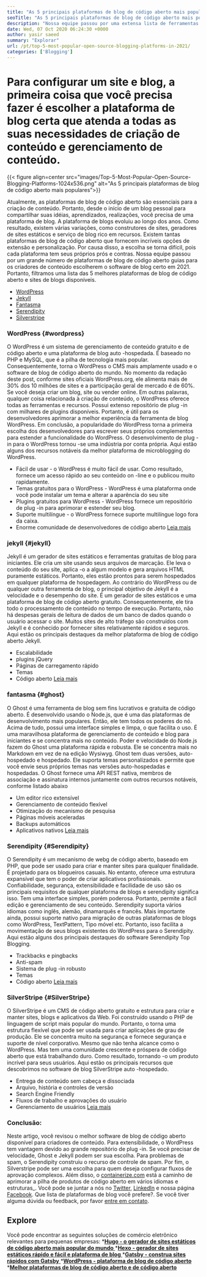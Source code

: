 ```yaml
---
title: "As 5 principais plataformas de blog de código aberto mais populares em 2021" 
seoTitle: "As 5 principais plataformas de blog de código aberto mais populares em 2021" 
description: "Nossa equipe passou por uma extensa lista de ferramentas de blogs e gerenciamento de conteúdo e temos curtas 5 principais plataformas de blog de código aberto." 
date: Wed, 07 Oct 2020 06:24:30 +0000
author: yasir saeed
summary: "Explorar" 
url: /pt/top-5-most-popular-open-source-blogging-platforms-in-2021/
categories: ['Blogging']
---
```


# Para configurar um site e blog, a primeira coisa que você precisa fazer é escolher a plataforma de blog certa que atenda a todas as suas necessidades de criação de conteúdo e gerenciamento de conteúdo.

{{< figure align=center src="images/Top-5-Most-Popular-Open-Source-Blogging-Platforms-1024x536.png" alt="As 5 principais plataformas de blog de código aberto mais populares">}}

Atualmente, as plataformas de blog de código aberto são essenciais para a criação de conteúdo. Portanto, desde o início de um blog pessoal para compartilhar suas idéias, aprendizados, realizações, você precisa de uma plataforma de blog. A plataforma de blogs evoluiu ao longo dos anos. Como resultado, existem várias variações, como construtores de sites, geradores de sites estáticos e serviço de blog rico em recursos.
Existem tantas plataformas de blog de código aberto que fornecem incríveis opções de extensão e personalização. Por causa disso, a escolha se torna difícil, pois cada plataforma tem seus próprios prós e contras. Nossa equipe passou por um grande número de plataformas de blog de código aberto guias para os criadores de conteúdo escolherem o software de blog certo em 2021. Portanto, filtramos uma lista das 5 melhores plataformas de blog de código aberto e sites de blogs disponíveis.
  * [WordPress][1]
  * [Jekyll][2]
  * [Fantasma][3]
  * [Serendipity][4]
  * [Silverstripe][5]

### **WordPress**    {#wordpress}
O WordPress é um sistema de gerenciamento de conteúdo gratuito e de código aberto e uma plataforma de blog auto -hospedada. É baseado no PHP e MySQL, que é a pilha de tecnologia mais popular. Consequentemente, torna o WordPress o CMS mais amplamente usado e o software de blog de código aberto do mundo. No momento da redação deste post, conforme sites oficiais WordPress.org, ele alimenta mais de 30% dos 10 milhões de sites e a participação geral de mercado é de 60%.
Se você deseja criar um blog, site ou vender online. Em outras palavras, qualquer coisa relacionada à criação de conteúdo, o WordPress oferece todas as ferramentas e recursos. Possui extenso repositório de plug -in com milhares de plugins disponíveis. Portanto, é útil para os desenvolvedores aprimorar a melhor experiência da ferramenta de blog WordPress.
Em conclusão, a popularidade do WordPress torna a primeira escolha dos desenvolvedores para escrever seus próprios complementos para estender a funcionalidade do WordPress. O desenvolvimento de plug -in para o WordPress tornou -se uma indústria por conta própria.
Aqui estão alguns dos recursos notáveis ​​da melhor plataforma de microblogging do WordPress.
  * Fácil de usar - o WordPress é muito fácil de usar. Como resultado, fornece um acesso rápido ao seu conteúdo on -line e o publicou muito rapidamente.
  * Temas gratuitos para o WordPress - WordPress é uma plataforma onde você pode instalar um tema e alterar a aparência do seu site
  * Plugins gratuitos para WordPress - WordPress fornece um repositório de plug -in para aprimorar e estender seu blog.
  * Suporte multilíngue - o WordPress fornece suporte multilíngue logo fora da caixa.
  * Enorme comunidade de desenvolvedores de código aberto
    [Leia mais][6]

### **jekyll**    {#jekyll}
Jekyll é um gerador de sites estáticos e ferramentas gratuitas de blog para iniciantes. Ele cria um site usando seus arquivos de marcação. Ele leva o conteúdo do seu site, aplica -o a algum modelo e gera arquivos HTML puramente estáticos. Portanto, eles estão prontos para serem hospedados em qualquer plataforma de hospedagem.
Ao contrário do WordPress ou de qualquer outra ferramenta de blog, o principal objetivo de Jekyll é a velocidade e o desempenho do site. É um gerador de sites estáticos e uma plataforma de blog de código aberto gratuito. Consequentemente, ele tira todo o processamento de conteúdo no tempo de execução. Portanto, não há despesas gerais de leitura de dados de um banco de dados quando o usuário acessar o site. Muitos sites de alto tráfego são construídos com Jekyll e é conhecido por fornecer sites relativamente rápidos e seguros.
Aqui estão os principais destaques da melhor plataforma de blog de código aberto Jekyll.
  * Escalabilidade
  * plugins jQuery
  * Páginas de carregamento rápido
  * Temas
  * Código aberto
    [Leia mais][7]

### **fantasma**    {#ghost}
O Ghost é uma ferramenta de blog sem fins lucrativos e gratuita de código aberto. É desenvolvido usando o Node.js, que é uma das plataformas de desenvolvimento mais populares. Então, ele tem todos os poderes do nó. Acima de tudo, possui uma interface simples e limpa, o que facilita o uso. É uma maravilhosa plataforma de gerenciamento de conteúdo e blog para iniciantes e se concentra mais no conteúdo.
Poder e velocidade do Node.js fazem do Ghost uma plataforma rápida e robusta. Ele se concentra mais no Markdown em vez de na edição Wysiwyg. Ghost tem duas versões, auto-hospedado e hospedado. Ele suporta temas personalizados e permite que você envie seus próprios temas nas versões auto-hospedadas e hospedadas.
O Ghost fornece uma API REST nativa, membros de associação e assinatura internos juntamente com outros recursos notáveis, conforme listado abaixo
  * Um editor rico extensível
  * Gerenciamento de conteúdo flexível
  * Otimização do mecanismo de pesquisa
  * Páginas móveis aceleradas
  * Backups automáticos
  * Aplicativos nativos
    [Leia mais][8]

### **Serendipity**    {#Serendipity}
O Serendipity é um mecanismo de webg de código aberto, baseado em PHP, que pode ser usado para criar e manter sites para qualquer finalidade. É projetado para os blogueiros casuais. No entanto, oferece uma estrutura expansível que tem o poder de criar aplicativos profissionais.
Confiabilidade, segurança, extensibilidade e facilidade de uso são os principais requisitos de qualquer plataforma de blogs e serendipity significa isso. Tem uma interface simples, porém poderosa. Portanto, permite a fácil edição e gerenciamento de seu conteúdo.
Serendipity suporta vários idiomas como inglês, alemão, dinamarquês e francês. Mais importante ainda, possui suporte nativo para migração de outras plataformas de blogs como WordPress, TextPattern, Tipo móvel etc. Portanto, isso facilita a movimentação de seus blogs existentes do WordPress para o Serendipity.
Aqui estão alguns dos principais destaques do software Serendipity Top Blogging.
  * Trackbacks e pingbacks
  * Anti-spam
  * Sistema de plug -in robusto
  * Temas
  * Código aberto
    [Leia mais][9]

### **SilverStripe**    {#SilverStripe}
O SilverStripe é um CMS de código aberto gratuito e estrutura para criar e manter sites, blogs e aplicativos da Web. Foi construído usando o PHP de linguagem de script mais popular do mundo. Portanto, o torna uma estrutura flexível que pode ser usada para criar aplicações de grau de produção.
Ele se concentra muito na segurança e fornece segurança e suporte de nível corporativo. Mesmo que não tenha alcance como o WordPress. Mas tem uma comunidade crescente e próspera de código aberto que está trabalhando duro. Como resultado, tornando -o um produto incrível para seus usuários.
Aqui estão os principais recursos que descobrimos no software de blog SilverStripe auto -hospedado.
  * Entrega de conteúdo sem cabeça e dissociada
  * Arquivo, história e controles de versão
  * Search Engine Friendly
  * Fluxos de trabalho e aprovações do usuário
  * Gerenciamento de usuários
    [Leia mais][10]

### Conclusão:
Neste artigo, você revisou o melhor software de blog de código aberto disponível para criadores de conteúdo. Para extensibilidade, o WordPress tem vantagem devido ao grande repositório de plug -in. Se você precisar de velocidade, Ghost e Jekyll podem ser sua escolha. Para problemas de spam, o Serendipity construiu o recurso de controle de spam. Por fim, o Silverstripe pode ser uma escolha para quem deseja configurar fluxos de aprovação complexos.
Além disso, o [containerize.com][11] está a caminho de aprimorar a pilha de produtos de código aberto em vários idiomas e estruturas_. Você pode se juntar a nós no [Twitter][12], [LinkedIn][13] e nossa página [Facebook][14]. Que lista de plataformas de blog você prefere?. Se você tiver alguma dúvida ou feedback, por favor [entre em contato][15].

## Explore
Você pode encontrar as seguintes soluções de comércio eletrônico relevantes para pequenas empresas:
  *[**Hugo - o gerador de sites estáticos de código aberto mais popular do mundo** ][16]
  *[**Hexo - gerador de sites estáticos rápido e fácil e plataforma de blog** ][17]
  *[**Gatsby - construa sites rápidos com Gatsby** ][18]
  ***[WordPress - plataforma de blog de código aberto][19]** 
  ***[Melhor plataformas de blog de código aberto e de código aberto][20]** 

  
[1]: #wordpress
[2]: #jekyll
[3]: #ghost
[4]: #serendipity
[5]: #silverstripe
[6]: https://products.containerize.com/blogging/wordpress
[7]: https://products.containerize.com/blogging/jekyll
[8]: https://products.containerize.com/blogging/ghost
[9]: https://products.containerize.com/blogging/serendipity
[10]: https://products.containerize.com/blogging/silverstripe
[11]: https://www.containerize.com/
[12]: https://twitter.com/containerize_co
[13]: https://www.linkedin.com/company/containerize/
[14]: http://facebook.com/containerize
[15]: mailto:yasir.saeed@aspose.com
[16]: https://products.containerize.com/blogging/hugo/
[17]: https://products.containerize.com/blogging/hexo/
[18]: https://products.containerize.com/blogging/gatsby/
[19]: https://products.containerize.com/blogging/wordpress/
[20]: https://products.containerize.com/blogging/
